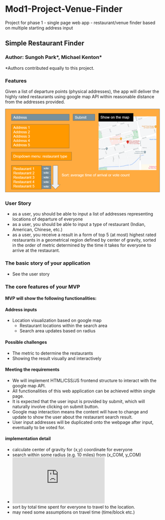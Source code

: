 # Mod1-Project-Venue-Finder #
Project for phase 1 - single page web app - restaurant/venue finder based on multiple starting address input


## Simple Restaurant Finder ##

### Author: Sungoh Park*, Michael Kenton*
*Authors contributed equally to this project.

### Features ###
Given a list of departure points (physical addresses), the app will deliver the highly rated restaurants using google map API within reasonable distance from the addresses provided.

![Example](https://github.com/mkenton/Mod1-Project-Venue-Finder/blob/adding_image/example.PNG)
  
### User Story ###
* as a user, you should be able to input a list of addresses representing locations of departure of everyone
* as a user, you should be able to input a type of restaurant (Indian, American, Chinese, etc.)
* as a user, you receive a result in a form of top 5 (at most) highest rated restaurants in a geometrical region defined by center of gravity, sorted in the order of metric determined by the time it takes for everyone to arrive at the restaurant.

### The basic story of your application ###
* See the user story

### The core features of your MVP ###
#### MVP will show the following functionalities: ####
#### Address inputs ####
* Location visualization based on google map
    * Restaurant locations within the search area
    * Search area updates based on radius

#### Possible challenges
* The metric to determine the restaurants
* Showing the result visually and interactively 

#### Meeting the requirements
* We will implement HTML/CSS/JS frontend structure to interact with the google map API.
* All functionalities of this web application can be achieved within single page.
* It is expected that the user input is provided by submit, which will naturally involve clicking on submit button.
* Google map interaction means the content will have to change and update to show the user about the restaurant search result.
* User input addresses will be duplicated onto the webpage after input, eventually to be voted for.


#### implementation detail
* calculate center of gravity for (x,y) coordinate for everyone
* search within some radius (e.g. 10 miles) from (x_COM, y_COM)
* ![equation](https://latex.codecogs.com/gif.latex?%28x_%7B%5Cmathrm%7BCOM%7D%7D%2C%20y_%7B%5Cmathrm%7BCOM%7D%7D%29%20%3D%20%28%5Cfrac%7B%5Csum_n%20w_n%20x_n%7D%7B%5Csum_n%20w_n%7D%2C%20%5Cfrac%7B%5Csum_n%20w_n%20y_n%7D%7B%5Csum_n%20w_n%7D%29)
* sort by total time spent for everyone to travel to the location.
* may need some assumptions on travel time (time/block etc.)

